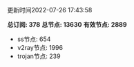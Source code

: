 更新时间2022-07-26 17:43:58

**总订阅: 378**
**总节点: 13630**
**有效节点: 2889**
- ss节点: 654
- v2ray节点: 1996
- trojan节点: 239

